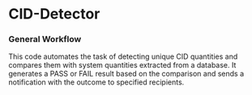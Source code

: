 # CID-Detector
### General Workflow
This code automates the task of detecting unique CID quantities and compares them with system quantities extracted from a database. It generates a PASS or FAIL result based on the comparison and sends a notification with the outcome to specified recipients.
